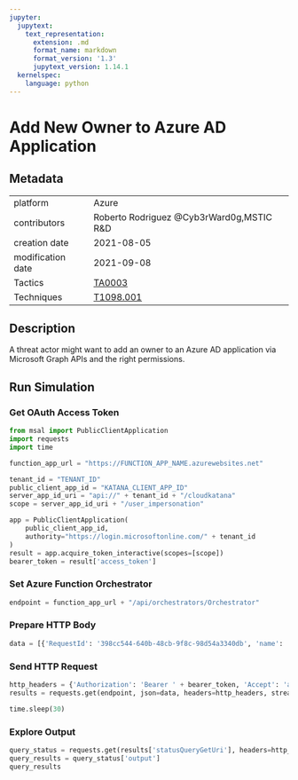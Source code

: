 ```yaml
---
jupyter:
  jupytext:
    text_representation:
      extension: .md
      format_name: markdown
      format_version: '1.3'
      jupytext_version: 1.14.1
  kernelspec:
    language: python
---
```


# Add New Owner to Azure AD Application


## Metadata



|                   |    |
|:------------------|:---|
| platform          | Azure |
| contributors      | Roberto Rodriguez @Cyb3rWard0g,MSTIC R&D |
| creation date     | 2021-08-05 |
| modification date | 2021-09-08 |
| Tactics           | [TA0003](https://attack.mitre.org/tactics/TA0003) |
| Techniques        | [T1098.001](https://attack.mitre.org/techniques/T1098/001) |


## Description
A threat actor might want to add an owner to an Azure AD application via Microsoft Graph APIs and the right permissions.



## Run Simulation


### Get OAuth Access Token

```python
from msal import PublicClientApplication
import requests
import time

function_app_url = "https://FUNCTION_APP_NAME.azurewebsites.net"

tenant_id = "TENANT_ID"
public_client_app_id = "KATANA_CLIENT_APP_ID"
server_app_id_uri = "api://" + tenant_id + "/cloudkatana"
scope = server_app_id_uri + "/user_impersonation"

app = PublicClientApplication(
    public_client_app_id,
    authority="https://login.microsoftonline.com/" + tenant_id
)
result = app.acquire_token_interactive(scopes=[scope])
bearer_token = result['access_token']
```

### Set Azure Function Orchestrator

```python
endpoint = function_app_url + "/api/orchestrators/Orchestrator"
```

### Prepare HTTP Body

```python
data = [{'RequestId': '398cc544-640b-48cb-9f8c-98d54a3340db', 'name': 'Add New Owner to Azure AD Application', 'metadata': {'creationDate': '2021-08-05', 'modificationDate': '2021-09-08', 'description': 'A threat actor might want to add an owner to an Azure AD application via Microsoft Graph APIs and the right permissions.\n', 'contributors': ['Roberto Rodriguez @Cyb3rWard0g', 'MSTIC R&D'], 'mitreAttack': [{'technique': 'T1098.001', 'tactics': ['TA0003']}]}, 'steps': [{'schema': 'atomic', 'id': '54169cc7-baf0-40b0-8431-89add22356fb', 'name': 'Add New Owner to Azure AD Application', 'metadata': {'creationDate': '2021-08-05', 'modificationDate': '2021-09-08', 'description': 'A threat actor might want to add an owner to an Azure AD application via Microsoft Graph APIs and the right permissions.\n', 'contributors': ['Roberto Rodriguez @Cyb3rWard0g', 'MSTIC R&D'], 'mitreAttack': [{'technique': 'T1098.001', 'tactics': ['TA0003']}]}, 'authorization': [{'resource': 'https://graph.microsoft.com/', 'permissionsType': 'application', 'permissions': ['Application.ReadWrite.All', 'Directory.Read.All']}], 'execution': {'type': 'ScriptModule', 'platform': 'Azure', 'executor': 'PowerShell', 'module': {'name': 'CloudKatanaAbilities', 'version': 1.0, 'function': 'Add-CKOwnerToAzADApp'}, 'parameters': {}}, 'file_name': 'add_new_owner_to_azure_ad_application', 'number': 1}]}]
```

### Send HTTP Request

```python
http_headers = {'Authorization': 'Bearer ' + bearer_token, 'Accept': 'application/json','Content-Type': 'application/json'}
results = requests.get(endpoint, json=data, headers=http_headers, stream=False).json()

time.sleep(30)
```

### Explore Output

```python
query_status = requests.get(results['statusQueryGetUri'], headers=http_headers, stream=False).json()
query_results = query_status['output']
query_results
```
